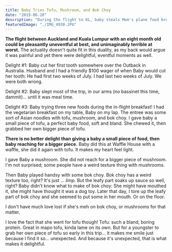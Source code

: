 ```yaml
---
title: Baby Tries Tofu, Mushroom, and Bok Choy
date: "2019-06-28"
description: "During the flight to KL, baby steals Mom's plane food breakfast and experiences some firsts. "
featuredImage: "./IMG_4930.JPG"
---
```


**The flight between Auckland and Kuala Lumpur with an eight month old could be pleasantly uneventful at best, and unimaginably terrible at worst.** The actuality doesn't quite fit in this duality, as my back would argue it was painful and yet there were delightful, eventful moments as well.  

Delight #1: Baby cut her first tooth somewhere over the Outback in Australia. Husband and I had a friendly $100 wager of when Baby would cut her tooth: He had first two weeks of July. I had last two weeks of July. We were both wrong.

Delight #2: Baby slept most of the trip, in our arms (no bassinet this time, dammit)... until it was meal time.

Delight #3: Baby trying three new foods during the in-flight breakfast! I had the vegetarian breakfast on my table, Baby on my lap. The entree was some sort of Asian noodles with tofu, mushroom, and bok choy. I gave baby a small piece of tofu, a perfect baby food, soft and bland. She chewed it, then grabbed her own bigger piece of tofu.

**There is no better delight than giving a baby a small piece of food, then baby reaching for a bigger piece.** Baby did this at Waffle House with a waffle, she did it again with tofu. It makes my heart feel light.

I gave Baby a mushroom. She did not reach for a bigger piece of mushroom. I'm not surprised; some people have a weird texture thing with mushrooms.

Then Baby played handsy with some bok choy. Bok choy has a weird texture too, right? It's just ... *limp*. But the leafy part soaks up sauce so well, right? Baby didn't know what to make of bok choy: She might have mouthed it, she might have thought it was a dog toy. Later that day, I tore up the leafy part of bok choy and she seemed to put some in her mouth. Or on the floor.

I don't have much love lost if she's meh on bok choy, or mushrooms for that matter.

I love the fact that she went for tofu though! Tofu: such a bland, boring protein. Great in mapo tofu, kinda lame on its own. But for a youngster to grab her own piece of tofu so early in this trip... it makes me smile just because I find it so... unexpected. And because it's unexpected, that is what makes it delightful.
